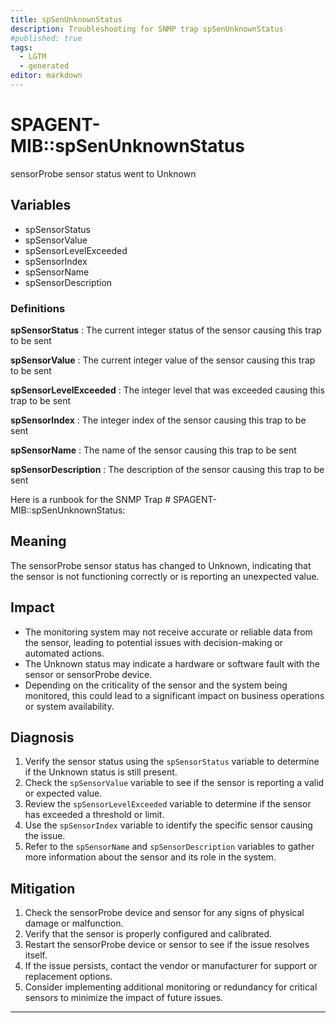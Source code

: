 ```yaml
---
title: spSenUnknownStatus
description: Troubleshooting for SNMP trap spSenUnknownStatus
#published: true
tags:
  - LGTM
  - generated
editor: markdown
---
```


# SPAGENT-MIB::spSenUnknownStatus 

sensorProbe sensor status went to Unknown 


## Variables


  - spSensorStatus
  - spSensorValue
  - spSensorLevelExceeded
  - spSensorIndex
  - spSensorName
  - spSensorDescription 

### Definitions 


**spSensorStatus** 
: The current integer status of the sensor causing this trap to be sent 

**spSensorValue** 
: The current integer value of the sensor causing this trap to be sent 

**spSensorLevelExceeded** 
: The integer level that was exceeded causing this trap to be sent 

**spSensorIndex** 
: The integer index of the sensor causing this trap to be sent 

**spSensorName** 
: The name of the sensor causing this trap to be sent 

**spSensorDescription** 
: The description of the sensor causing this trap to be sent 


Here is a runbook for the SNMP Trap # SPAGENT-MIB::spSenUnknownStatus:

## Meaning

The sensorProbe sensor status has changed to Unknown, indicating that the sensor is not functioning correctly or is reporting an unexpected value.

## Impact

* The monitoring system may not receive accurate or reliable data from the sensor, leading to potential issues with decision-making or automated actions.
* The Unknown status may indicate a hardware or software fault with the sensor or sensorProbe device.
* Depending on the criticality of the sensor and the system being monitored, this could lead to a significant impact on business operations or system availability.

## Diagnosis

1. Verify the sensor status using the `spSensorStatus` variable to determine if the Unknown status is still present.
2. Check the `spSensorValue` variable to see if the sensor is reporting a valid or expected value.
3. Review the `spSensorLevelExceeded` variable to determine if the sensor has exceeded a threshold or limit.
4. Use the `spSensorIndex` variable to identify the specific sensor causing the issue.
5. Refer to the `spSensorName` and `spSensorDescription` variables to gather more information about the sensor and its role in the system.

## Mitigation

1. Check the sensorProbe device and sensor for any signs of physical damage or malfunction.
2. Verify that the sensor is properly configured and calibrated.
3. Restart the sensorProbe device or sensor to see if the issue resolves itself.
4. If the issue persists, contact the vendor or manufacturer for support or replacement options.
5. Consider implementing additional monitoring or redundancy for critical sensors to minimize the impact of future issues.
---




